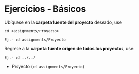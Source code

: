 # Ejercicios - Básicos

Ubíquese en la **carpeta fuente del proyecto** deseado, use:

```
cd <assignments/Proyecto>

Ej.- cd assignments/Proyecto

```
Regrese a la **carpeta fuente origen de todos los proyectos**, use:

```
Ej.- cd ../../

```

- Proyecto (```cd assignments/Proyecto```)
